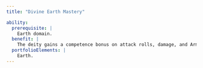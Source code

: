 ```yaml
---
title: "Divine Earth Mastery"

ability:
  prerequisite: |
    Earth domain.
  benefit: |
    The deity gains a competence bonus on attack rolls, damage, and Armor Class equal to its divine rank if both the deity and its foe are touching the ground. The deity gains a burrow speed commensurate with its size (see Divine Characteristics), as well as the ability to glide through stone, dirt, or almost any other sort of earth except metal as easily as a fish swims through water. This burrowing leaves behind no tunnel or hole, nor does it create any ripple or other signs of its presence. The deity has tremorsense, allowing it to automatically sense the location of anything within 10 feet per divine rank that is in contact with the ground. The deity has complete control over all things made of earth (including stone and metal). It can alter the form of any amount of earth as a free action. The deity can duplicate the effects of the _stone shape, move earth, rusting grasp, transmute rock to mud, transmute mud to rock,_ and _disintegrate_ spells, with any earth, stone, or metal object as a target. The deity can also transmute any object made of earth, stone, or metal into a different kind of earth, stone, or metal. The deity can affect any object it can see, but no more than one object per round.
  portfolioElements: |
    Earth.
---
```

